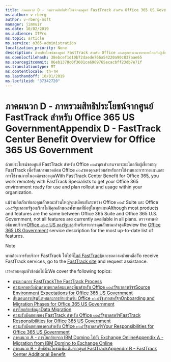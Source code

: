 ```yaml
---
title: ภาคผนวก D - ภาพรวมสิทธิประโยชน์จากศูนย์ FastTrack สำหรับ Office 365 US Government
ms.author: v-rberg
author: v-rberg-msft
manager: jimmuir
ms.date: 10/02/2019
ms.audience: ITPro
ms.topic: article
ms.service: o365-administration
localization_priority: None
description: ด้วยประโยชน์ของศูนย์ FastTrack สำหรับ Office ๓๖๕คุณทำงานจากระยะไกลกับผู้เชี่ยวชาญ FastTrack เพื่อรับสภาพแวดล้อม Office ๓๖๕ของคุณพร้อมสำหรับการใช้งานและการวางแผนและการใช้งานภายในองค์กรของคุณ
ms.openlocfilehash: 38ebcef1d10b72daede766a54220a90c837aae65
ms.sourcegitcommit: 06eb1378c0f3601ca6909765ecacbff23db7e71f
ms.translationtype: MT
ms.contentlocale: th-TH
ms.lasthandoff: 10/01/2019
ms.locfileid: "37342720"
---
```

# <a name="appendix-d---fasttrack-center-benefit-overview-for-office-365-us-government"></a><span data-ttu-id="65684-103">ภาคผนวก D - ภาพรวมสิทธิประโยชน์จากศูนย์ FastTrack สำหรับ Office 365 US Government</span><span class="sxs-lookup"><span data-stu-id="65684-103">Appendix D - FastTrack Center Benefit Overview for Office 365 US Government</span></span>

<span data-ttu-id="65684-104">ด้วยประโยชน์ของศูนย์ FastTrack สำหรับ Office ๓๖๕คุณทำงานจากระยะไกลกับผู้เชี่ยวชาญ FastTrack เพื่อรับสภาพแวดล้อม Office ๓๖๕ของคุณพร้อมสำหรับการใช้งานและการวางแผนและการใช้งานภายในองค์กรของคุณ</span><span class="sxs-lookup"><span data-stu-id="65684-104">With FastTrack Center Benefit for Office 365, you work remotely with FastTrack Specialists to get your Office 365 environment ready for use and plan rollout and usage within your organization.</span></span> 
  
<span data-ttu-id="65684-105">แม้ว่าผลิตภัณฑ์และคุณลักษณะส่วนใหญ่จะเหมือนกันระหว่าง Office ๓๖๕ Suite และ Office ๓๖๕รัฐบาลสหรัฐอเมริกาไม่มีคุณลักษณะทั้งหมดที่มีอยู่ในทุกแผน</span><span class="sxs-lookup"><span data-stu-id="65684-105">Although most products and features are the same between Office 365 Suite and Office 365 U.S. Government, not all features are currently available in all plans.</span></span> <span data-ttu-id="65684-106">ตรวจทานคำอธิบายบริการ[Office ๓๖๕ US ของรัฐบาล](https://aka.ms/aboutgovcloud)สำหรับรายการคุณลักษณะล่าสุด</span><span class="sxs-lookup"><span data-stu-id="65684-106">Review the [Office 365 US Government](https://aka.ms/aboutgovcloud) service description for the most up-to-date list of features.</span></span>

> [!NOTE]
> <span data-ttu-id="65684-107">หากต้องการรับบริการ FastTrack ให้ไปที่[ไซต์ FastTrack](https://go.microsoft.com/fwlink/?linkid=780698)และขอความช่วยเหลือ</span><span class="sxs-lookup"><span data-stu-id="65684-107">To receive FastTrack services, go to the [FastTrack site](https://go.microsoft.com/fwlink/?linkid=780698) and request assistance.</span></span>  

<span data-ttu-id="65684-108">เราครอบคลุมหัวข้อต่อไปนี้:</span><span class="sxs-lookup"><span data-stu-id="65684-108">We cover the following topics:</span></span>
- [<span data-ttu-id="65684-109">กระบวนการ FastTrack</span><span class="sxs-lookup"><span data-stu-id="65684-109">The FastTrack Process</span></span>](O365-fasttrack-process.md) 
- [<span data-ttu-id="65684-110">ความคาดหวังด้านสภาพแวดล้อมแหล่งที่มาสำหรับ Office ๓๖๕รัฐบาลสหรัฐฯ</span><span class="sxs-lookup"><span data-stu-id="65684-110">Source Environment Expectations for Office 365 US Government</span></span>](US-Gov-appendix-source-environment-expectations.md)   
- [<span data-ttu-id="65684-111">ขั้นตอนการปฐมนิเทศและการย้ายสำหรับ Office ๓๖๕รัฐบาลสหรัฐฯ</span><span class="sxs-lookup"><span data-stu-id="65684-111">Onboarding and Migration Phases for Office 365 US Government</span></span>](US-Gov-appendix-onboarding-and-migration.md)
- [<span data-ttu-id="65684-112">การโยกย้ายข้อมูล</span><span class="sxs-lookup"><span data-stu-id="65684-112">Data Migration</span></span>](O365-data-migration.md)    
- [<span data-ttu-id="65684-113">ความรับผิดชอบของ FastTrack สำหรับ Office ๓๖๕รัฐบาลสหรัฐ</span><span class="sxs-lookup"><span data-stu-id="65684-113">FastTrack Responsibilities for Office 365 US Government</span></span>](US-Gov-appendix-fasttrack-responsibilities.md)   
- [<span data-ttu-id="65684-114">ความรับผิดชอบของคุณสำหรับ Office ๓๖๕รัฐบาลสหรัฐ</span><span class="sxs-lookup"><span data-stu-id="65684-114">Your Responsibilities for Office 365 US Government</span></span>](US-Gov-appendix-your-responsibilities.md) 
- [<span data-ttu-id="65684-115">ภาคผนวก A - การโยกย้ายจาก IBM Domino ไปยัง Exchange Online</span><span class="sxs-lookup"><span data-stu-id="65684-115">Appendix A - Migration from IBM Domino to Exchange Online</span></span>](O365-from-ibm-domino-to-exchange-online.md)   
- [<span data-ttu-id="65684-116">ภาคผนวก B - สิทธิประโยชน์เพิ่มเติมจากศูนย์ FastTrack</span><span class="sxs-lookup"><span data-stu-id="65684-116">Appendix B - FastTrack Center Additional Benefit</span></span>](O365-fasttrack-additional-benefits.md)


